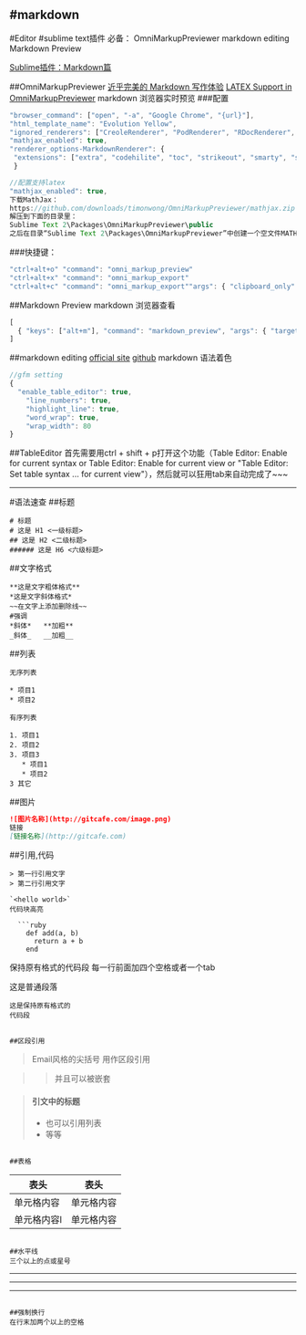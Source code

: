 #markdown
----
#Editor
#sublime text插件
必备：
OmniMarkupPreviewer
markdown editing
Markdown Preview

[Sublime插件：Markdown篇](http://www.jianshu.com/p/aa30cc25c91b)

##OmniMarkupPreviewer
[近乎完美的 Markdown 写作体验](http://blog.leanote.com/post/54bfa17b8404f03097000000)
[LATEX Support in OmniMarkupPreviewer](http://theo.im/blog/2012/11/03/latex-support-in-omnimarkuppreviewer/)
markdown 浏览器实时预览
###配置
```javascript
"browser_command": ["open", "-a", "Google Chrome", "{url}"],
"html_template_name": "Evolution Yellow",
"ignored_renderers": ["CreoleRenderer", "PodRenderer", "RDocRenderer", "TextitleRenderer", "LiterateHaskellRenderer"],
"mathjax_enabled": true,
"renderer_options-MarkdownRenderer": {
 "extensions": ["extra", "codehilite", "toc", "strikeout", "smarty", "subscript", "superscript"]
 }

//配置支持latex
"mathjax_enabled": true,
下载MathJax：
https://github.com/downloads/timonwong/OmniMarkupPreviewer/mathjax.zip
解压到下面的目录里：
Sublime Text 2\Packages\OmniMarkupPreviewer\public
之后在目录“Sublime Text 2\Packages\OmniMarkupPreviewer”中创建一个空文件MATHJAX.DOWNLOADED
```

###快捷键：
```javascript
"ctrl+alt+o" "command": "omni_markup_preview"
"ctrl+alt+x" "command": "omni_markup_export"
"ctrl+alt+c" "command": "omni_markup_export""args": { "clipboard_only": true }
```

##Markdown Preview
markdown 浏览器查看
```javascript
[
  { "keys": ["alt+m"], "command": "markdown_preview", "args": { "target": "browser"} },
]

```

##markdown editing
[official site](http://sublimetext-markdown.github.io/MarkdownEditing/#installation)
[github](https://github.com/SublimeText-Markdown/MarkdownEditing)
markdown 语法着色
```javascript
//gfm setting
{
  "enable_table_editor": true,
    "line_numbers": true,
    "highlight_line": true,
    "word_wrap": true,
    "wrap_width": 80
}

```

##TableEditor
首先需要用ctrl + shift + p打开这个功能（Table Editor: Enable for current syntax or Table Editor: Enable for current view or "Table Editor: Set table syntax ... for current view"），然后就可以狂用tab来自动完成了~~~

---
#语法速查
##标题
```
# 标题
# 这是 H1 <一级标题>
## 这是 H2 <二级标题>
###### 这是 H6 <六级标题>
```

##文字格式
```
**这是文字粗体格式**
*这是文字斜体格式*
~~在文字上添加删除线~~
#强调
*斜体*   **加粗**
_斜体_   __加粗__
```

##列表
```
无序列表

* 项目1
* 项目2

有序列表

1. 项目1
2. 项目2
3. 项目3
   * 项目1
   * 项目2
3 其它
```

##图片
```markdown
![图片名称](http://gitcafe.com/image.png)
链接
[链接名称](http://gitcafe.com)
```

##引用,代码
```
> 第一行引用文字
> 第二行引用文字

`<hello world>`
代码块高亮

  ```ruby
    def add(a, b)
      return a + b
    end
  ```

保持原有格式的代码段
每一行前面加四个空格或者一个tab

这是普通段落

    这是保持原有格式的
    代码段
```

##区段引用
```
> Email风格的尖括号
> 用作区段引用

> > 并且可以被嵌套

> #### 引文中的标题
> 
> * 也可以引用列表
> * 等等
```

##表格
```
| 表头 | 表头 |
|------|-----|
|单元格内容  | 单元格内容 |
|单元格内容l | 单元格内容 |
```

##水平线
三个以上的点或星号
```
---
* * *
- - - -
```

##强制换行
在行末加两个以上的空格





